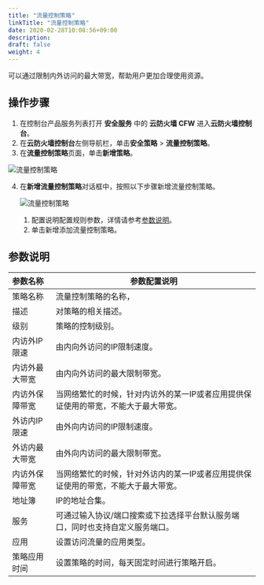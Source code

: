 ```yaml
---
title: "流量控制策略"
linkTitle: "流量控制策略"
date: 2020-02-28T10:08:56+09:00
description:
draft: false
weight: 4
---
```


可以通过限制内外访问的最大带宽，帮助用户更加合理使用资源。

## 操作步骤

1. 在控制台产品服务列表打开 **安全服务** 中的 **云防火墙 CFW** 进入**云防火墙控制台**。
2. 在**云防火墙控制台**左侧导航栏，单击**安全策略** > **流量控制策略**。
3. 在**流量控制策略**页面，单击**新增策略**。

![流量控制策略](../_images/data_control2.png)

4. 在**新增流量控制策略**对话框中，按照以下步骤新增流量控制策略。

   ![流量控制策略](../_images/data_control.png)

   1.  配置说明配置规则参数，详情请参考[参数说明](/security/firewall/manual/flow/#参数说明)。
   2.  单击新增添加流量控制策略。

## 参数说明

| 参数名称       | 参数配置说明                                                 |
| :------------- | ------------------------------------------------------------ |
| 策略名称       | 流量控制策略的名称，                                         |
| 描述           | 对策略的相关描述。                                           |
| 级别           | 策略的控制级别。                                             |
| 内访外IP限速   | 由内向外访问的IP限制速度。                                   |
| 内访外最大带宽 | 由内向外访问的最大限制带宽。                                 |
| 内访外保障带宽 | 当网络繁忙的时候，针对内访外的某一IP或者应用提供保证使用的带宽，不能大于最大带宽。 |
| 外访内IP限速   | 由外向内访问的IP限制速度。                                   |
| 外访内最大带宽 | 由外向内访问的最大限制带宽。                                 |
| 内访外保障带宽 | 当网络繁忙的时候，针对外访内的某一IP或者应用提供保证使用的带宽，不能大于最大带宽。 |
| 地址簿         | IP的地址合集。                                               |
| 服务           | 可通过输入协议/端口搜索或下拉选择平台默认服务端口，同时也支持自定义服务端口。 |
| 应用           | 设置访问流量的应用类型。                                     |
| 策略应用时间   | 设置策略的时间，每天固定时间进行策略开启。                   |

